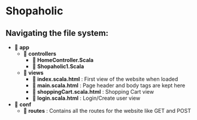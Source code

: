 # Shopaholic 
## Navigating the file system: 
   - :open_file_folder: **app**
      -  :open_file_folder: **controllers** 
           -   :open_file_folder: **HomeController.Scala**
           -   :open_file_folder: **Shopaholic1.Scala** 
      -  :open_file_folder: **views** 
           -   :open_file_folder: **index.scala.html** : First view of the website when loaded
           -   :open_file_folder: **main.scala.html** : Page header and body tags are kept here 
           -   :open_file_folder: **shoppingCart.scala.html** : Shopping Cart view
           -   :open_file_folder: **login.scala.html** : Login/Create user view 
   - :open_file_folder: **conf**
       - :open_file_folder: **routes** : Contains all the routes for the website like GET and POST
           
      
   
